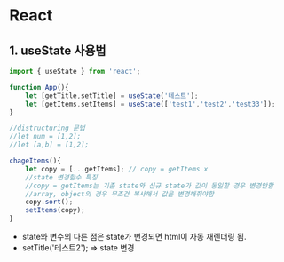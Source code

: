 # React

## 1. useState 사용법

```javascript
import { useState } from 'react';

function App(){
    let [getTitle,setTitle] = useState('테스트');
    let [getItems,setItems] = useState(['test1','test2','test33']);
}

//distructuring 문법
//let num = [1,2];
//let [a,b] = [1,2];

chageItems(){
    let copy = [...getItems]; // copy = getItems x
    //state 변경함수 특징
    //copy = getItems는 기존 state와 신규 state가 값이 동일할 경우 변경안함
    //array, object의 경우 무조건 복사해서 값을 변경해줘야함
    copy.sort();
    setItems(copy);
}
```
* state와 변수의 다른 점은 state가 변경되면 html이 자동 재렌더링 됨.
* setTitle('테스트2');  => state 변경